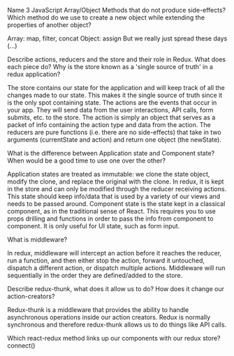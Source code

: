 Name 3 JavaScript Array/Object Methods that do not produce side-effects? Which method do we use to create a new object while extending the properties of another object?

Array: map, filter, concat
Object: assign
But we really just spread these days (...)

Describe actions, reducers and the store and their role in Redux. What does each piece do? Why is the store known as a 'single source of truth' in a redux application?

The store contains our state for the application and will keep track of all the changes made to our state. This makes it the single source of truth since it is the only spot containing state. 
The actions are the events that occur in your app. They will send data from the user interactions, API calls, form submits, etc. to the store.  The action is simply an object that serves as a packet of info containing the action type and data from the action. 
The reducers are pure functions (i.e. there are no side-effects) that take in two arguments (currentState and action) and return one object (the newState). 

What is the difference between Application state and Component state? When would be a good time to use one over the other?

Application states are treated as immutable: we clone the state object, modify the clone, and replace the original with the clone. In redux, it is kept in the store and can only be modified through the reducer receiving actions. This state should keep info/data that is used by a variety of our views and needs to be passed around. 
Component state is the state kept in a classical component, as in the traditional sense of React. This requires you to use props drilling and functions in order to pass the info from component to component. It is only useful for UI state, such as form input. 

What is middleware?

In redux, middleware will intercept an action before it reaches the reducer, run a function, and then either stop the action, forward it untouched, dispatch a different action, or dispatch multiple actions. Middleware will run sequentially in the order they are defined/added to the store.

Describe redux-thunk, what does it allow us to do? How does it change our action-creators?

Redux-thunk is a middleware that provides the ability to handle asynchronous operations inside our action creators. Redux is normally synchronous and therefore redux-thunk allows us to do things like API calls. 

Which react-redux method links up our components with our redux store?
connect()
